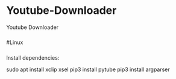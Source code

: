 # Youtube-Downloader
Youtube Downloader 

#####
#Linux
#####
Install dependencies:

sudo apt install xclip xsel
pip3 install pytube
pip3 install argparser
